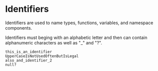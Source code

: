 # Identifiers

Identifiers are used to name types, functions, variables, and
namespace components.

Identifiers must beging with an alphabetic letter and then can contain
alphanumeric characters as well as "_" and "?".

```
this_is_an_identifier
UpperCaseIsNotUsedOftenButIsLegal
also_and_identifier_2
null?
```
